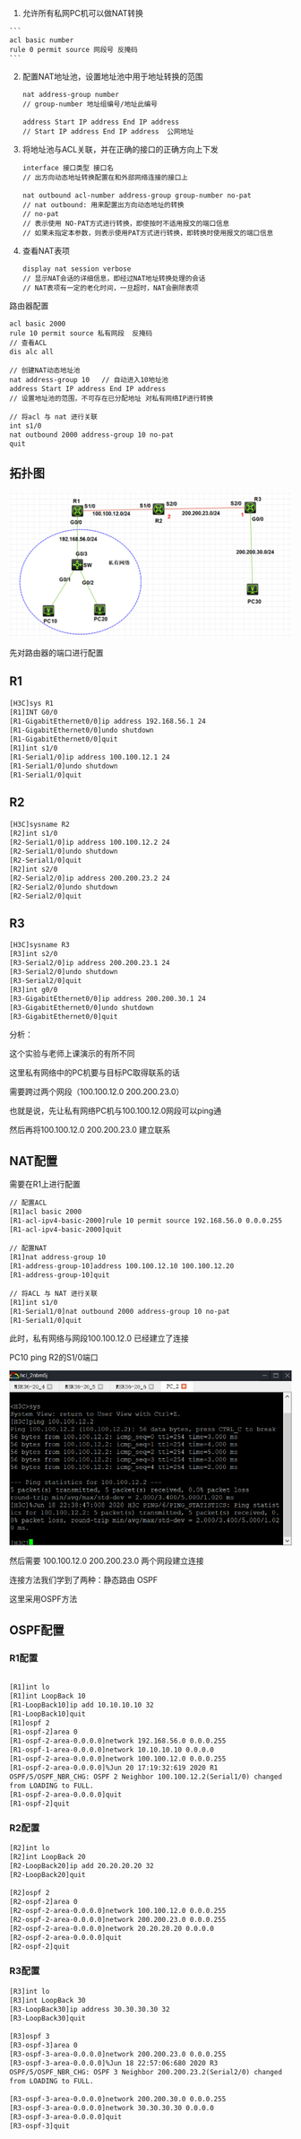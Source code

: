 

1.   允许所有私网PC机可以做NAT转换

    ```
    acl basic number
    rule 0 permit source 网段号 反掩码
    ```

2.  配置NAT地址池，设置地址池中用于地址转换的范围

    ```
    nat address-group number
    // group-number 地址组编号/地址此编号
    
    address Start IP address End IP address
    // Start IP address End IP address  公网地址
    ```

3.  将地址池与ACL关联，并在正确的接口的正确方向上下发

    ```
    interface 接口类型 接口名
    // 出方向动态地址转换配置在和外部网络连接的接口上
    
    nat outbound acl-number address-group group-number no-pat
    // nat outbound: 用来配置出方向动态地址的转换
    // no-pat
    // 表示使用 NO-PAT方式进行转换，即使按时不适用报文的端口信息
    // 如果未指定本参数，则表示使用PAT方式进行转换，即转换时使用报文的端口信息
    ```

4.  查看NAT表项

    ```
    display nat session verbose
    // 显示NAT会话的详细信息，即经过NAT地址转换处理的会话
    // NAT表项有一定的老化时间，一旦超时，NAT会删除表项
    ```



路由器配置

```
acl basic 2000
rule 10 permit source 私有网段  反掩码
// 查看ACL
dis alc all

// 创建NAT动态地址池
nat address-group 10   // 自动进入10地址池
address Start IP address End IP address  
// 设置地址池的范围，不可存在已分配地址 对私有网络IP进行转换

// 将acl 与 nat 进行关联
int s1/0
nat outbound 2000 address-group 10 no-pat
quit
```





## 拓扑图

![image-20200618225018133](img/image-20200618225018133.png)





先对路由器的端口进行配置

## R1

```
[H3C]sys R1
[R1]INT G0/0
[R1-GigabitEthernet0/0]ip address 192.168.56.1 24
[R1-GigabitEthernet0/0]undo shutdown
[R1-GigabitEthernet0/0]quit
[R1]int s1/0
[R1-Serial1/0]ip address 100.100.12.1 24
[R1-Serial1/0]undo shutdown
[R1-Serial1/0]quit
```

## R2

```
[H3C]sysname R2
[R2]int s1/0
[R2-Serial1/0]ip address 100.100.12.2 24
[R2-Serial1/0]undo shutdown
[R2-Serial1/0]quit
[R2]int s2/0
[R2-Serial2/0]ip address 200.200.23.2 24
[R2-Serial2/0]undo shutdown
[R2-Serial2/0]quit
```

## R3

```
[H3C]sysname R3
[R3]int s2/0
[R3-Serial2/0]ip address 200.200.23.1 24
[R3-Serial2/0]undo shutdown
[R3-Serial2/0]quit
[R3]int g0/0
[R3-GigabitEthernet0/0]ip address 200.200.30.1 24
[R3-GigabitEthernet0/0]undo shutdown
[R3-GigabitEthernet0/0]quit
```



分析：

这个实验与老师上课演示的有所不同

这里私有网络中的PC机要与目标PC取得联系的话

需要跨过两个网段（100.100.12.0       200.200.23.0）

也就是说，先让私有网络PC机与100.100.12.0网段可以ping通

然后再将100.100.12.0       200.200.23.0  建立联系



## NAT配置

需要在R1上进行配置

```
// 配置ACL
[R1]acl basic 2000
[R1-acl-ipv4-basic-2000]rule 10 permit source 192.168.56.0 0.0.0.255
[R1-acl-ipv4-basic-2000]quit

// 配置NAT
[R1]nat address-group 10
[R1-address-group-10]address 100.100.12.10 100.100.12.20
[R1-address-group-10]quit

// 将ACL 与 NAT 进行关联
[R1]int s1/0
[R1-Serial1/0]nat outbound 2000 address-group 10 no-pat
[R1-Serial1/0]quit
```

此时，私有网络与网段100.100.12.0  已经建立了连接

PC10 ping  R2的S1/0端口

![image-20200618225718683](img/image-20200618225718683.png)



然后需要 100.100.12.0       200.200.23.0 两个网段建立连接

连接方法我们学到了两种：静态路由    OSPF

这里采用OSPF方法

## OSPF配置

### R1配置

```

[R1]int lo
[R1]int LoopBack 10
[R1-LoopBack10]ip add 10.10.10.10 32
[R1-LoopBack10]quit
[R1]ospf 2
[R1-ospf-2]area 0
[R1-ospf-2-area-0.0.0.0]network 192.168.56.0 0.0.0.255
[R1-ospf-1-area-0.0.0.0]network 10.10.10.10 0.0.0.0
[R1-ospf-2-area-0.0.0.0]network 100.100.12.0 0.0.0.255
[R1-ospf-2-area-0.0.0.0]%Jun 20 17:19:32:619 2020 R1 OSPF/5/OSPF_NBR_CHG: OSPF 2 Neighbor 100.100.12.2(Serial1/0) changed from LOADING to FULL.
[R1-ospf-2-area-0.0.0.0]quit
[R1-ospf-2]quit
```



### R2配置

```
[R2]int lo
[R2]int LoopBack 20
[R2-LoopBack20]ip add 20.20.20.20 32
[R2-LoopBack20]quit

[R2]ospf 2
[R2-ospf-2]area 0
[R2-ospf-2-area-0.0.0.0]network 100.100.12.0 0.0.0.255
[R2-ospf-2-area-0.0.0.0]network 200.200.23.0 0.0.0.255
[R2-ospf-2-area-0.0.0.0]network 20.20.20.20 0.0.0.0
[R2-ospf-2-area-0.0.0.0]quit
[R2-ospf-2]quit
```

### R3配置

```
[R3]int lo
[R3]int LoopBack 30
[R3-LoopBack30]ip address 30.30.30.30 32
[R3-LoopBack30]quit

[R3]ospf 3
[R3-ospf-3]area 0
[R3-ospf-3-area-0.0.0.0]network 200.200.23.0 0.0.0.255
[R3-ospf-3-area-0.0.0.0]%Jun 18 22:57:06:680 2020 R3 OSPF/5/OSPF_NBR_CHG: OSPF 3 Neighbor 200.200.23.2(Serial2/0) changed from LOADING to FULL.

[R3-ospf-3-area-0.0.0.0]network 200.200.30.0 0.0.0.255
[R3-ospf-3-area-0.0.0.0]network 30.30.30.30 0.0.0.0
[R3-ospf-3-area-0.0.0.0]quit
[R3-ospf-3]quit
```

